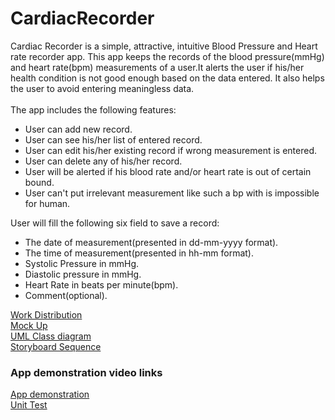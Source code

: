 # CardiacRecorder
Cardiac Recorder is a simple, attractive, intuitive Blood Pressure and Heart rate recorder app. This app keeps the records of the blood pressure(mmHg) and heart rate(bpm) measurements of a user.It alerts the user if his/her health condition is not good enough based on the data entered. It also helps the user to avoid entering meaningless data. 
<br><br>
The app includes the following features:
<br>
<ul>
<li>User can add new record.</li>

<li>User can see his/her list of entered record.</li>
<li>User can edit his/her existing record if wrong measurement is entered.</li>
<li>User can delete any of his/her record.
<li>User will be alerted if his blood rate and/or heart rate is out of certain bound.</li>
<li>User can't put irrelevant measurement like such a bp with is impossible for human.</li>
</ul>
User will fill the following six field to save a record:
<br>
<ul>
<li>The date of measurement(presented in dd-mm-yyyy format).</li>
<li>The time of measurement(presented in hh-mm format).</li>
<li>Systolic Pressure in mmHg.</li>
<li>Diastolic pressure in mmHg.</li>
<li>Heart Rate in beats per minute(bpm).</li>
<li>Comment(optional).</li>
</ul>

<a href="https://github.com/shihab-newaz/CardiacRecorder/wiki/workDistribution">Work Distribution</a><br>
<a href="https://github.com/shihab-newaz/CardiacRecorder/wiki/mockup">Mock Up</a><br>
<a href="https://github.com/shihab-newaz/CardiacRecorder/wiki/uml">UML Class diagram</a><br>
<a href="https://github.com/shihab-newaz/CardiacRecorder/wiki/storyboard">Storyboard Sequence</a><br>

<h3>App demonstration video links</h3>
<a href="https://youtu.be/0_sEVoDqZmY">App demonstration</a><br>
<a href="https://youtu.be/ZiqQb2AHx74">Unit Test</a><br>
